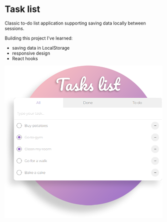 # Task list
Classic to-do list application supporting
saving data locally between sessions.

Building this project I've learned:
- saving data in LocalStorage
- responsive design
- React hooks

[![Task List](./ToDo.png)](https://vvatom.github.io/to-do-list/)